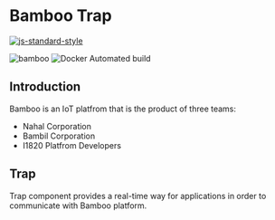 # Bamboo Trap
[![js-standard-style](https://cdn.rawgit.com/feross/standard/master/badge.svg)](http://standardjs.com)

![bamboo](https://img.shields.io/badge/bambil-bamboo-orange.svg?style=flat-square)
![Docker Automated build](https://img.shields.io/docker/automated/ibamboo/trap.svg?style=flat-square)


## Introduction
Bamboo is an IoT platfrom that is the product of three teams:

* Nahal Corporation
* Bambil Corporation
* I1820 Platfrom Developers


## Trap
Trap component provides a real-time way for applications in order to communicate with
Bamboo platform.
